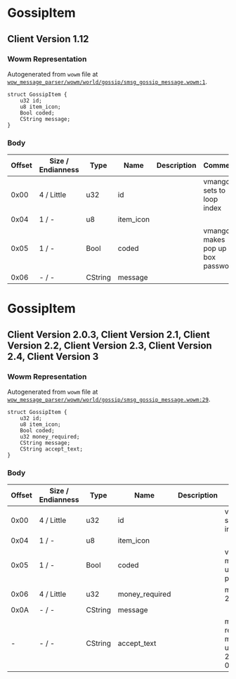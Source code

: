 # GossipItem

## Client Version 1.12

### Wowm Representation

Autogenerated from `wowm` file at [`wow_message_parser/wowm/world/gossip/smsg_gossip_message.wowm:1`](https://github.com/gtker/wow_messages/tree/main/wow_message_parser/wowm/world/gossip/smsg_gossip_message.wowm#L1).
```rust,ignore
struct GossipItem {
    u32 id;
    u8 item_icon;
    Bool coded;
    CString message;
}
```
### Body

| Offset | Size / Endianness | Type | Name | Description | Comment |
| ------ | ----------------- | ---- | ---- | ----------- | ------- |
| 0x00 | 4 / Little | u32 | id |  | vmangos: sets to loop index |
| 0x04 | 1 / - | u8 | item_icon |  |  |
| 0x05 | 1 / - | Bool | coded |  | vmangos: makes pop up box password |
| 0x06 | - / - | CString | message |  |  |

# GossipItem

## Client Version 2.0.3, Client Version 2.1, Client Version 2.2, Client Version 2.3, Client Version 2.4, Client Version 3

### Wowm Representation

Autogenerated from `wowm` file at [`wow_message_parser/wowm/world/gossip/smsg_gossip_message.wowm:29`](https://github.com/gtker/wow_messages/tree/main/wow_message_parser/wowm/world/gossip/smsg_gossip_message.wowm#L29).
```rust,ignore
struct GossipItem {
    u32 id;
    u8 item_icon;
    Bool coded;
    u32 money_required;
    CString message;
    CString accept_text;
}
```
### Body

| Offset | Size / Endianness | Type | Name | Description | Comment |
| ------ | ----------------- | ---- | ---- | ----------- | ------- |
| 0x00 | 4 / Little | u32 | id |  | vmangos: sets to loop index |
| 0x04 | 1 / - | u8 | item_icon |  |  |
| 0x05 | 1 / - | Bool | coded |  | vmangos: makes pop up box password |
| 0x06 | 4 / Little | u32 | money_required |  | mangosone: 2.0.3 |
| 0x0A | - / - | CString | message |  |  |
| - | - / - | CString | accept_text |  | mangosone: related to money pop up box, 2.0.3, max 0x800 |

